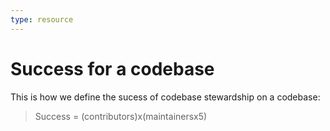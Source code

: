 ```yaml
---
type: resource
---
```


# Success for a codebase

This is how we define the sucess of codebase stewardship on a codebase:

> Success = (contributors)x(maintainersx5)
